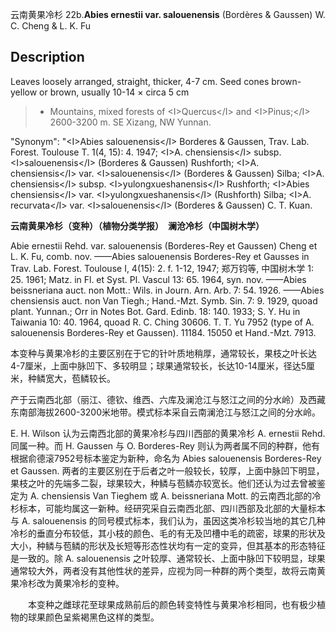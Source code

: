 云南黄果冷杉
22b.**Abies ernestii var. salouenensis** (Bordères & Gaussen) W. C. Cheng & L. K. Fu

## Description
Leaves loosely arranged, straight, thicker, 4-7 cm. Seed cones brown-yellow or brown, usually 10-14 ×  circa 5 cm


> *  Mountains, mixed forests of &lt;I&gt;Quercus&lt;/I&gt; and &lt;I&gt;Pinus;&lt;/I&gt; 2600-3200 m. SE Xizang, NW Yunnan.

  "Synonym": "&lt;I&gt;Abies salouenensis&lt;/I&gt; Borderes &amp; Gaussen, Trav. Lab. Forest. Toulouse T. 1(4, 15): 4. 1947; &lt;I&gt;A. chensiensis&lt;/I&gt; subsp. &lt;I&gt;salouenensis&lt;/I&gt; (Borderes &amp; Gaussen) Rushforth; &lt;I&gt;A. chensiensis&lt;/I&gt; var. &lt;I&gt;salouenensis&lt;/I&gt; (Borderes &amp; Gaussen) Silba; &lt;I&gt;A. chensiensis&lt;/I&gt; subsp. &lt;I&gt;yulongxueshanensis&lt;/I&gt; Rushforth; &lt;I&gt;Abies chensiensis&lt;/I&gt; var. &lt;I&gt;yulongxueshanensis&lt;/I&gt; (Rushforth) Silba; &lt;I&gt;A. recurvata&lt;/I&gt; var. &lt;I&gt;salouenensis&lt;/I&gt; (Borderes &amp; Gaussen) C. T. Kuan.

**云南黄果冷杉（变种）（植物分类学报）　澜沧冷杉（中国树木学）**

Abie ernestii Rehd. var. salouenensis (Borderes-Rey et Gaussen) Cheng et L. K. Fu, comb. nov. ——Abies salouenensis Borderes-Rey et Gausses in Trav. Lab. Forest. Toulouse Ⅰ, 4(15): 2. f. 1-12, 1947; 郑万钧等, 中国树木学 1: 25. 1961; Matz. in Fl. et Syst. Pl. Vascul 13: 65. 1964, syn. nov. ——Abies beissneriana auct. non Mott.: Wils. in Journ. Arn. Arb. 7: 54. 1926. ——Abies chensiensis auct. non Van Tiegh.; Hand.-Mzt. Symb. Sin. 7: 9. 1929, quoad plant. Yunnan.; Orr in Notes Bot. Gard. Edinb. 18: 140. 1933; S. Y. Hu in Taiwania 10: 40. 1964, quoad R. C. Ching 30606. T. T. Yu 7952 (type of A. salouenensis Borderes-Rey et Gaussen). 11184. 15050 et Hand.-Mzt. 7913.

本变种与黄果冷杉的主要区别在于它的针叶质地稍厚，通常较长，果枝之叶长达4-7厘米，上面中脉凹下、多较明显；球果通常较长，长达10-14厘米，径达5厘米，种鳞宽大，苞鳞较长。

产于云南西北部（丽江、德钦、维西、六库及澜沧江与怒江之间的分水岭）及西藏东南部海拔2600-3200米地带。模式标本采自云南澜沧江与怒江之间的分水岭。

E. H. Wilson 认为云南西北部的黄果冷杉与四川西部的黄果冷杉 A. ernestii Rehd. 同属一种。而 H. Gaussen 与 O. Borderes-Rey 则认为两者属不同的种群，他有根据俞德滚7952号标本鉴定为新种，命名为 Abies salouenensis Borderes-Rey et Gaussen. 两者的主要区别在于后者之叶一般较长，较厚，上面中脉凹下明显，果枝之叶的先端多二裂，球果较大，种鳞与苞鳞亦较宽长。他们还认为过去曾被鉴定为 A. chensiensis Van Tieghem 或 A. beissneriana Mott. 的云南西北部的冷杉标本，可能均属这一新种。经研究采自云南西北部、四川西部及北部的大量标本与 A. salouenensis 的同号模式标本，我们认为，虽因这类冷杉较当地的其它几种冷杉的垂直分布较低，其小枝的颜色、毛的有无及凹槽中毛的疏密，球果的形状及大小，种鳞与苞鳞的形状及长短等形态性状均有一定的变异，但其基本的形态特征是一致的。除 A. salouenensis 之叶较厚、通常较长、上面中脉凹下较明显，球果通常较大外，两者没有其他性状的差异，应视为同一种群的两个类型，故将云南黄果冷杉改为黄果冷杉的变种。
<p style='text-indent:28px'>本变种之雌球花至球果成熟前后的颜色转变特性与黄果冷杉相同，也有极少植物的球果颜色呈紫褐黑色这样的类型。
